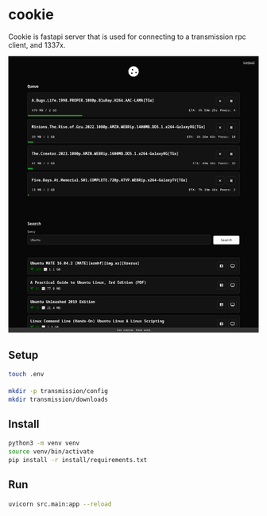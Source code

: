 # cookie

Cookie is fastapi server that is used for connecting to a transmission rpc client, and 1337x. 

![Screenshot](docs/cookie-fe.png)

## Setup

```bash
touch .env

mkdir -p transmission/config
mkdir transmission/downloads
```



## Install

```bash
python3 -m venv venv
source venv/bin/activate
pip install -r install/requirements.txt
```

## Run

```bash
uvicorn src.main:app --reload
```